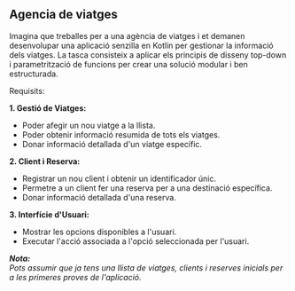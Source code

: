 ## Agencia de viatges

Imagina que treballes per a una agència de viatges i et demanen desenvolupar una aplicació senzilla en Kotlin per gestionar la informació dels viatges. La tasca consisteix a aplicar els principis de disseny top-down i parametrització de funcions per crear una solució modular i ben estructurada.

Requisits:

**1. Gestió de Viatges:**
  - Poder afegir un nou viatge a la llista.
  - Poder obtenir informació resumida de tots els viatges.
  - Donar informació detallada d'un viatge específic.

**2. Client i Reserva:**
  - Registrar un nou client i obtenir un identificador únic.
  - Permetre a un client fer una reserva per a una destinació específica.
  - Donar informació detallada d'una reserva.

**3. Interfície d'Usuari:**
  - Mostrar les opcions disponibles a l'usuari.
  - Executar l'acció associada a l'opció seleccionada per l'usuari.

***Nota:***  
  *Pots assumir que ja tens una llista de viatges, clients i reserves inicials per a les primeres proves de l'aplicació.*
